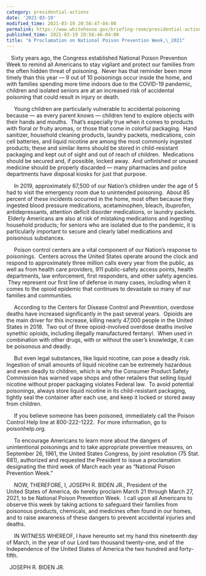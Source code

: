 ```yaml
---
category: presidential-actions
date: '2021-03-19'
modified_time: 2021-03-19 20:56:47-04:00
permalink: https://www.whitehouse.gov/briefing-room/presidential-actions/2021/03/19/a-proclamation-on-national-poison-prevention-week-2021/
published_time: 2021-03-19 20:56:46-04:00
title: "A Proclamation on National Poison Prevention Week,\_2021"
---
```

 
   Sixty years ago, the Congress established National Poison Prevention
Week to remind all Americans to stay vigilant and protect our families
from the often hidden threat of poisoning.  Never has that reminder been
more timely than this year — 9 out of 10 poisonings occur inside the
home, and with families spending more time indoors due to the COVID-19
pandemic, children and isolated seniors are at an increased risk of
accidental poisoning that could result in injury or death.

     Young children are particularly vulnerable to accidental poisoning
because — as every parent knows — children tend to explore objects with
their hands and mouths.  That’s especially true when it comes to
products with floral or fruity aromas, or those that come in colorful
packaging.  Hand sanitizer, household cleaning products, laundry
packets, medications, coin cell batteries, and liquid nicotine are among
the most commonly ingested products; these and similar items should be
stored in child-resistant packaging and kept out of sight and out of
reach of children.  Medications should be secured and, if possible,
locked away.  And unfinished or unused medicine should be properly
discarded — many pharmacies and police departments have disposal kiosks
for just that purpose.  

     In 2019, approximately 67,500 of our Nation’s children under the
age of 5 had to visit the emergency room due to unintended poisoning.
 About 85 percent of these incidents occurred in the home, most often
because they ingested blood pressure medications, acetaminophen, bleach,
ibuprofen, antidepressants, attention deficit disorder medications, or
laundry packets.  Elderly Americans are also at risk of mistaking
medications and ingesting household products; for seniors who are
isolated due to the pandemic, it is particularly important to secure and
clearly label medications and poisonous substances.

     Poison control centers are a vital component of our Nation’s
response to poisonings.  Centers across the United States operate around
the clock and respond to approximately three million calls every year
from the public, as well as from health care providers, 911
public-safety access points, health departments, law enforcement, first
responders, and other safety agencies.  They represent our first line of
defense in many cases, including when it comes to the opioid epidemic
that continues to devastate so many of our families and communities.

     According to the Centers for Disease Control and Prevention,
overdose deaths have increased significantly in the past several years.
 Opioids are the main driver for this increase, killing nearly 47,000
people in the United States in 2018.  Two out of three opioid-involved
overdose deaths involve synethic opioids, including illegally
manufactured fentanyl.  When used in combination with other drugs, with
or without the user’s knowledge, it can be poisonous and deadly.

     But even legal substances, like liquid nicotine, can pose a deadly
risk.  Ingestion of small amounts of liquid nicotine can be extremely
hazardous and even deadly to children, which is why the Consumer Product
Safety Commission has warned vape shops and other retailers that selling
liquid nicotine without proper packaging violates Federal law.  To avoid
potential poisonings, always store liquid nicotine in its
child-resistant packaging, tightly seal the container after each use,
and keep it locked or stored away from children. 

     If you believe someone has been poisoned, immediately call the
Poison Control Help line at 800-222-1222.  For more information, go to
poisonhelp.org.

     To encourage Americans to learn more about the dangers of
unintentional poisonings and to take appropriate preventive measures, on
September 26, 1961, the United States Congress, by joint resolution (75
Stat. 681), authorized and requested the President to issue a
proclamation designating the third week of March each year as “National
Poison Prevention Week.”

     NOW, THEREFORE, I, JOSEPH R. BIDEN JR., President of the
United States of America, do hereby proclaim March 21 through March 27,
2021, to be National Poison Prevention Week.  I call upon all Americans
to observe this week by taking actions to safeguard their families from
poisonous products, chemicals, and medicines often found in our homes,
and to raise awareness of these dangers to prevent accidental injuries
and deaths.

     IN WITNESS WHEREOF, I have hereunto set my hand this nineteenth day
of March, in the year of our Lord two thousand twenty-one, and of the
Independence of the United States of America the two hundred and
forty-fifth.               

  JOSEPH R. BIDEN JR.
